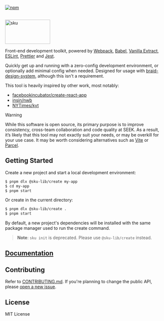 [![npm](https://img.shields.io/npm/v/sku.svg?style=flat-square)](https://www.npmjs.com/package/sku)

<br />
<img src="https://github.com/seek-oss/sku/raw/master/docs/logo/logo.png?raw=true" alt="sku" title="sku" width="147" height="79" />
<br />

Front-end development toolkit, powered by [Webpack](https://webpack.js.org/), [Babel](https://babeljs.io/), [Vanilla Extract](https://vanilla-extract.style/), [ESLint](http://eslint.org/), [Prettier](https://prettier.io/) and [Jest](https://facebook.github.io/jest/).

Quickly get up and running with a zero-config development environment, or optionally add minimal config when needed.
Designed for usage with [braid-design-system](https://github.com/seek-oss/braid-design-system), although this isn't a requirement.

This tool is heavily inspired by other work, most notably:

- [facebookincubator/create-react-app](https://github.com/facebookincubator/create-react-app)
- [insin/nwb](https://github.com/insin/nwb)
- [NYTimes/kyt](https://github.com/NYTimes/kyt)

> [!WARNING]
> While this software is open source, its primary purpose is to improve consistency, cross-team collaboration and code quality at SEEK.
> As a result, it’s likely that this tool may not exactly suit your needs, or may be overkill for your use case.
> It may be worth considering alternatives such as [Vite] or [Parcel].

[Vite]: https://vitejs.dev/
[Parcel]: https://parceljs.org/

## Getting Started

Create a new project and start a local development environment:

```sh
$ pnpm dlx @sku-lib/create my-app
$ cd my-app
$ pnpm start
```

Or create in the current directory:

```sh
$ pnpm dlx @sku-lib/create .
$ pnpm start
```

By default, a new project's dependencies will be installed with the same package manager used to run the create command.

> **Note**: `sku init` is deprecated. Please use `@sku-lib/create` instead.

## [Documentation](https://seek-oss.github.io/sku)

## Contributing

Refer to [CONTRIBUTING.md](/CONTRIBUTING.md).
If you're planning to change the public API, please [open a new issue](https://github.com/seek-oss/sku/issues/new).

## License

MIT License

